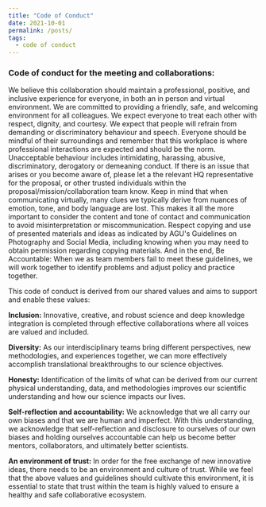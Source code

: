 ```yaml
---
title: "Code of Conduct"
date: 2021-10-01
permalink: /posts/
tags: 
  - code of conduct
---
```



### Code of conduct for the meeting and collaborations:

 
We believe this collaboration should maintain a professional, positive, and inclusive experience for everyone, in both an in person and virtual environment. We are committed to providing a friendly, safe, and welcoming environment for all colleagues. We expect everyone to treat each other with respect, dignity, and courtesy. We expect that people will refrain from demanding or discriminatory behaviour and speech. Everyone should be mindful of their surroundings and remember that this workplace is where professional interactions are expected and should be the norm. Unacceptable behaviour includes intimidating, harassing, abusive, discriminatory, derogatory or demeaning conduct. If there is an issue that arises or you become aware of, please let a the relevant HQ representative for the proposal, or other trusted individuals within the proposal/mission/collaboration team know.  Keep in mind that when communicating virtually, many clues we typically derive from nuances of emotion, tone, and body language are lost. This makes it all the more important to consider the content and tone of contact and communication to avoid misinterpretation or miscommunication. Respect copying and use of presented materials and ideas as indicated by AGU's Guidelines on Photography and Social Media, including knowing when you may need to obtain permission regarding copying materials. And in the end, Be Accountable: When we as team members fail to meet these guidelines, we will work together to identify problems and adjust policy and practice together. 


This code of conduct is derived from our shared values and aims to support and enable these values:   
        	        	        	                       
**Inclusion:** Innovative, creative, and robust science and deep knowledge integration is completed through effective collaborations where all voices are valued and included.

**Diversity:**  As our interdisciplinary teams bring different perspectives, new methodologies, and experiences together, we can more effectively accomplish translational breakthroughs to our science objectives.

**Honesty:** Identification of the limits of what can be derived from our current physical understanding, data, and methodologies improves our scientific understanding and how our science impacts our lives.

**Self-reflection and accountability:** We acknowledge that we all carry our own biases and that we are human and imperfect. With this understanding, we acknowledge that self-reflection and disclosure to ourselves of our own biases and holding ourselves accountable can help us become better mentors, collaborators, and ultimately better scientists.

**An environment of trust:** In order for the free exchange of new innovative ideas, there needs to be an environment and culture of trust. While we feel that the above values and guidelines should cultivate this environment, it is essential to state that trust within the team is highly valued to ensure a healthy and safe collaborative ecosystem. 
